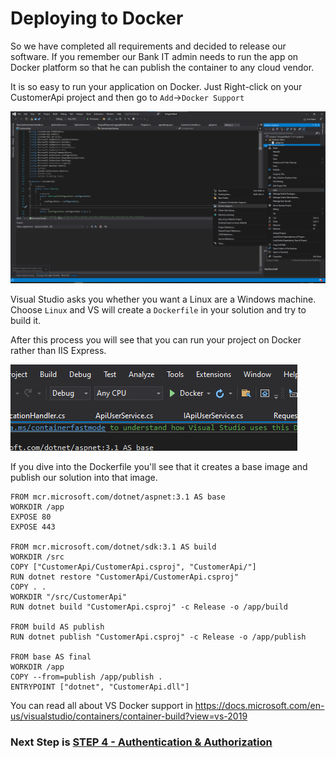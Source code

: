 # Deploying to Docker

So we have completed all requirements and decided to release our software. If you remember our Bank IT admin needs to run the app on Docker platform so that he can publish the container to any cloud vendor.

It is so easy to run your application on Docker. Just Right-click on your CustomerApi project and then go to `Add`->`Docker Support`

![IntoductionToNetCore-STEP5-1](/STEP5/STEP5-1.png)

Visual Studio asks you whether you want a Linux are a Windows machine. Choose `Linux` and VS will create a `Dockerfile` in your solution and try to build it.

After this process you will see that you can run your project on Docker rather than IIS Express.

![IntoductionToNetCore-STEP5-2](/STEP5/STEP5-2.png)

If you dive into the Dockerfile you'll see that it creates a base image and publish our solution into that image. 

```docker
FROM mcr.microsoft.com/dotnet/aspnet:3.1 AS base
WORKDIR /app
EXPOSE 80
EXPOSE 443

FROM mcr.microsoft.com/dotnet/sdk:3.1 AS build
WORKDIR /src
COPY ["CustomerApi/CustomerApi.csproj", "CustomerApi/"]
RUN dotnet restore "CustomerApi/CustomerApi.csproj"
COPY . .
WORKDIR "/src/CustomerApi"
RUN dotnet build "CustomerApi.csproj" -c Release -o /app/build

FROM build AS publish
RUN dotnet publish "CustomerApi.csproj" -c Release -o /app/publish

FROM base AS final
WORKDIR /app
COPY --from=publish /app/publish .
ENTRYPOINT ["dotnet", "CustomerApi.dll"]
```

You can read all about VS Docker support in https://docs.microsoft.com/en-us/visualstudio/containers/container-build?view=vs-2019 

### Next Step is [STEP 4 - Authentication & Authorization](STEP4-Auth.md)